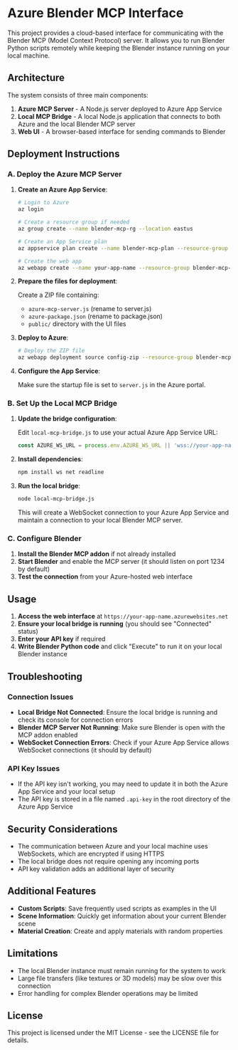 # Azure Blender MCP Interface

This project provides a cloud-based interface for communicating with the Blender MCP (Model Context Protocol) server. It allows you to run Blender Python scripts remotely while keeping the Blender instance running on your local machine.

## Architecture

The system consists of three main components:

1. **Azure MCP Server** - A Node.js server deployed to Azure App Service
2. **Local MCP Bridge** - A local Node.js application that connects to both Azure and the local Blender MCP server
3. **Web UI** - A browser-based interface for sending commands to Blender

## Deployment Instructions

### A. Deploy the Azure MCP Server

1. **Create an Azure App Service**:

   ```bash
   # Login to Azure
   az login
   
   # Create a resource group if needed
   az group create --name blender-mcp-rg --location eastus
   
   # Create an App Service plan
   az appservice plan create --name blender-mcp-plan --resource-group blender-mcp-rg --sku B1 --is-linux
   
   # Create the web app
   az webapp create --name your-app-name --resource-group blender-mcp-rg --plan blender-mcp-plan --runtime "NODE|16-lts"
   ```

2. **Prepare the files for deployment**:

   Create a ZIP file containing:
   - `azure-mcp-server.js` (rename to server.js)
   - `azure-package.json` (rename to package.json)
   - `public/` directory with the UI files

3. **Deploy to Azure**:

   ```bash
   # Deploy the ZIP file
   az webapp deployment source config-zip --resource-group blender-mcp-rg --name your-app-name --src ./your-deployment.zip
   ```

4. **Configure the App Service**:

   Make sure the startup file is set to `server.js` in the Azure portal.

### B. Set Up the Local MCP Bridge

1. **Update the bridge configuration**:

   Edit `local-mcp-bridge.js` to use your actual Azure App Service URL:

   ```javascript
   const AZURE_WS_URL = process.env.AZURE_WS_URL || 'wss://your-app-name.azurewebsites.net';
   ```

2. **Install dependencies**:

   ```bash
   npm install ws net readline
   ```

3. **Run the local bridge**:

   ```bash
   node local-mcp-bridge.js
   ```

   This will create a WebSocket connection to your Azure App Service and maintain a connection to your local Blender MCP server.

### C. Configure Blender

1. **Install the Blender MCP addon** if not already installed
2. **Start Blender** and enable the MCP server (it should listen on port 1234 by default)
3. **Test the connection** from your Azure-hosted web interface

## Usage

1. **Access the web interface** at `https://your-app-name.azurewebsites.net`
2. **Ensure your local bridge is running** (you should see "Connected" status)
3. **Enter your API key** if required
4. **Write Blender Python code** and click "Execute" to run it on your local Blender instance

## Troubleshooting

### Connection Issues

- **Local Bridge Not Connected**: Ensure the local bridge is running and check its console for connection errors
- **Blender MCP Server Not Running**: Make sure Blender is open with the MCP addon enabled
- **WebSocket Connection Errors**: Check if your Azure App Service allows WebSocket connections (it should by default)

### API Key Issues

- If the API key isn't working, you may need to update it in both the Azure App Service and your local setup
- The API key is stored in a file named `.api-key` in the root directory of the Azure App Service

## Security Considerations

- The communication between Azure and your local machine uses WebSockets, which are encrypted if using HTTPS
- The local bridge does not require opening any incoming ports
- API key validation adds an additional layer of security

## Additional Features

- **Custom Scripts**: Save frequently used scripts as examples in the UI
- **Scene Information**: Quickly get information about your current Blender scene
- **Material Creation**: Create and apply materials with random properties

## Limitations

- The local Blender instance must remain running for the system to work
- Large file transfers (like textures or 3D models) may be slow over this connection
- Error handling for complex Blender operations may be limited

## License

This project is licensed under the MIT License - see the LICENSE file for details.
